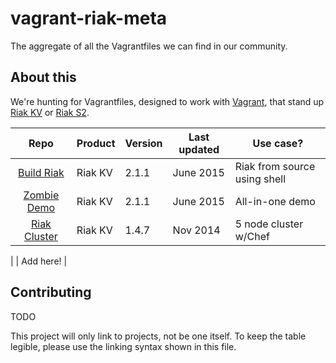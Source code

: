 # vagrant-riak-meta
The aggregate of all the Vagrantfiles we can find in our community. 

## About this 
We're hunting for Vagrantfiles, designed to work with [Vagrant](http://vagrantup.com), that stand up [Riak KV](http://basho.com/riak/) or [Riak S2](http://basho.com/products/riak-s2/).



| Repo | Product | Version | Last updated | Use case? |
|:----:| ------- | ------- | ------------ | --------- |
|[Build Riak][0]|Riak KV| 2.1.1|June 2015| Riak from source using shell
|[Zombie Demo][1]|Riak KV|2.1.1|June 2015| All-in-one demo
|[Riak Cluster][2]|Riak KV|1.4.7|Nov 2014| 5 node cluster w/Chef
|
| Add here!
|


## Contributing

TODO

This project will only link to projects, not be one itself. To keep the table legible, please use the linking syntax shown in this file. 


[0]: https://github.com/basho-labs/vagrant-build-riak
[1]: https://github.com/basho-labs/vagrant-zombie-riak
[2]: https://github.com/basho-labs/vagrant-riak-cluster